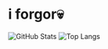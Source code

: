 # i forgor💀
![GitHub Stats](https://github-readme-stats.vercel.app/api?username=2Epik4u&theme=dark&show_icons=true)
![Top Langs](https://github-readme-stats.vercel.app/api/top-langs/?username=2Epik4u&layout=compact&theme=dark&showicons=true)
